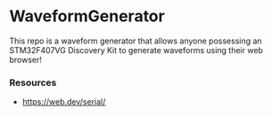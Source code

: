 # WaveformGenerator

This repo is a waveform generator that allows anyone possessing an STM32F407VG Discovery Kit to generate waveforms using their web browser!

### Resources

- https://web.dev/serial/